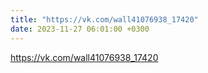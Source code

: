 ```yaml
---
title: "https://vk.com/wall41076938_17420"
date: 2023-11-27 06:01:00 +0300
---
```


https://vk.com/wall41076938_17420

